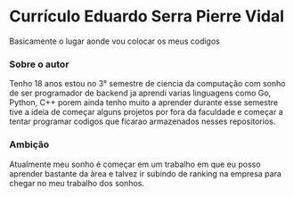 # Currículo Eduardo Serra Pierre Vidal

Basicamente o lugar aonde vou colocar os meus codigos

### Sobre o autor 

Tenho 18 anos estou no 3° semestre de ciencia da computação com sonho de ser programador de backend ja aprendi varias linguagens como Go, Python, C++ porem ainda tenho muito a aprender durante esse semestre tive a ideia de começar alguns projetos por fora da faculdade e começar a tentar programar codigos que ficarao armazenados nesses repositorios.

### Ambição 

Atualmente meu sonho é começar em um trabalho em que eu posso aprender bastante da àrea e talvez ir subindo de ranking na empresa para chegar no meu trabalho dos sonhos.
